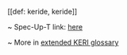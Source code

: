 [[def: keride, keride]]

~ Spec-Up-T link: <a href='https://weboftrust.github.io/WOT-terms/docs/glossary/keride'>here</a>

~ More in <a href="https://weboftrust.github.io/WOT-terms/docs/glossary/keride">extended KERI glossary</a>
